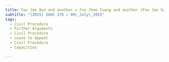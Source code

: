 ```yaml
---
title: Foo Jee Boo and another v Foo Jhee Tuang and another (Foo Jee Seng, intervener) 
subtitle: "[2015] SGHC 176 / 09\_July\_2015"
tags:
  - Civil Procedure
  - Further Arguments
  - Civil Procedure
  - Leave to Appeal
  - Civil Procedure
  - Capacities

---
```


